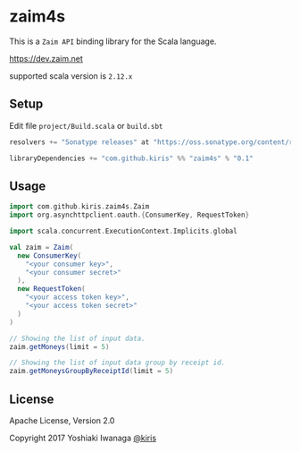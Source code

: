 # zaim4s
This is a `Zaim API` binding library for the Scala language.

https://dev.zaim.net

supported scala version is `2.12.x`

## Setup
Edit file `project/Build.scala` or `build.sbt`
```scala
resolvers += "Sonatype releases" at "https://oss.sonatype.org/content/repositories/releases/"

libraryDependencies += "com.github.kiris" %% "zaim4s" % "0.1"
```

## Usage

```scala
import com.github.kiris.zaim4s.Zaim
import org.asynchttpclient.oauth.{ConsumerKey, RequestToken}

import scala.concurrent.ExecutionContext.Implicits.global

val zaim = Zaim(
  new ConsumerKey(
    "<your consumer key>",
    "<your consumer secret>"
  ),
  new RequestToken(
    "<your access token key>",
    "<your access token secret>"
  )
)

// Showing the list of input data.
zaim.getMoneys(limit = 5)

// Showing the list of input data group by receipt id.
zaim.getMoneysGroupByReceiptId(limit = 5)
```

## License

Apache License, Version 2.0

Copyright 2017 Yoshiaki Iwanaga [@kiris](https://twitter.com/kiris)
